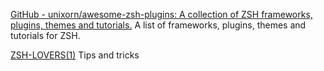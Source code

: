 
[GitHub - unixorn/awesome-zsh-plugins: A collection of ZSH frameworks, plugins, themes and tutorials.](https://github.com/unixorn/awesome-zsh-plugins)
A list of frameworks, plugins, themes and tutorials for ZSH.

[ZSH-LOVERS(1)](https://grml.org/zsh/zsh-lovers.html)
Tips and tricks
